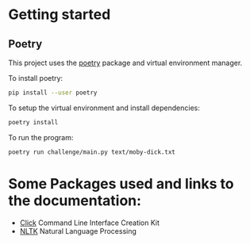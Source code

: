 # Getting started

## Poetry

This project uses the [poetry](https://python-poetry.org/docs/) package and virtual environment manager.

To install poetry:

```bash
pip install --user poetry
```

To setup the virtual environment and install dependencies:

```bash
poetry install
```

To run the program:

```bash
poetry run challenge/main.py text/moby-dick.txt
```

# Some Packages used and links to the documentation:

* [Click](https://click.palletsprojects.com/en/8.1.x/#) Command Line Interface Creation Kit
* [NLTK](https://www.nltk.org/install.html) Natural Language Processing



